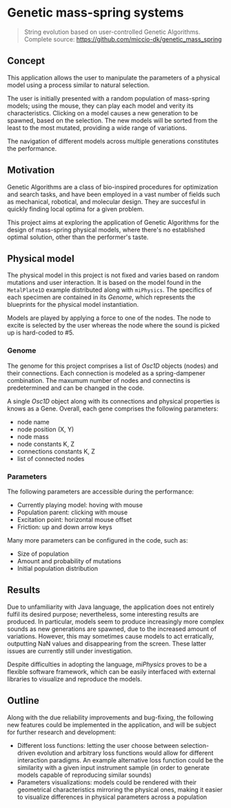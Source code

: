 # Genetic mass-spring systems
> String evolution based on user-controlled Genetic Algorithms.  
> Complete source: https://github.com/miccio-dk/genetic_mass_spring

## Concept
This application allows the user to manipulate the parameters of a physical model using a process similar to natural selection.

The user is initially presented with a random population of mass-spring models; using the mouse, they can play each model and verity its characteristics.
Clicking on a model causes a new generation to be spawned, based on the selection.
The new models will be sorted from the least to the most mutated, providing a wide range of variations.

The navigation of different models across multiple generations constitutes the performance.

## Motivation
Genetic Algorithms are a class of bio-inspired procedures for optimization and search tasks, and have been employed in a vast number of fields such as mechanical, robotical, and molecular design.
They are succesful in quickly finding local optima for a given problem.

This project aims at exploring the application of Genetic Algorithms for the design of mass-spring physical models, where there's no established optimal solution, other than the performer's taste.

## Physical model
The physical model in this project is not fixed and varies based on random mutations and user interaction.
It is based on the model found in the `MetalPlate1D` example distributed along with `miPhysics`.
The specifics of each specimen are contained in its _Genome_, which represents the blueprints for the physical model instantiation.

Models are played by applying a force to one of the nodes.
The node to excite is selected by the user whereas the node where the sound is picked up is hard-coded to #5.

### Genome
The genome for this project comprises a list of _Osc1D_ objects (nodes) and their connections.
Each connection is modeled as a spring-dampener combination.
The maxumum number of nodes and connectins is predetermined and can be changed in the code.

A single _Osc1D_ object along with its connections and physical properties is knows as a Gene.
Overall, each gene comprises the following parameters:
- node name
- node position (X, Y)
- node mass
- node constants K, Z
- connections constants K, Z
- list of connected nodes

### Parameters
The following parameters are accessible during the performance:
- Currently playing model: hoving with mouse
- Population parent: clicking with mouse
- Excitation point: horizontal mouse offset 
- Friction: up and down arrow keys

Many more parameters can be configured in the code, such as:
- Size of population
- Amount and probability of mutations
- Initial population distribution

## Results
Due to unfamiliarity with Java language, the application does not entirely fulfil its desired purpose; nevertheless, some interesting results are produced.
In particular, models seem to produce increasingly more complex sounds as new generations are spawned, due to the increased amount of variations.
However, this may sometimes cause models to act erratically, outputting NaN values and disappearing from the screen.
These latter issues are currently still under investigation.

Despite difficulties in adopting the language, _miPhysics_ proves to be a flexible software framework, which can be easily interfaced with external libraries to visualize and reproduce the models.

## Outline
Along with the due reliability improvements and bug-fixing, the following new features could be implemented in the application, and will be subject for further research and development:
- Different loss functions: letting the user choose between selection-driven evolution and arbitrary loss functions would allow for different interaction paradigms. An example alternative loss function could be the similarity with a given input instrument sample (in order to generate models capable of reproducing similar sounds)
- Parameters visualizations: models could be rendered with their geometrical characteristics mirroring the physical ones, making it easier to visualize differences in physical parameters across a population
